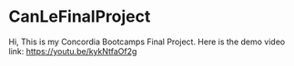 # CanLeFinalProject

Hi, This is my Concordia Bootcamps Final Project.
Here is the demo video link: https://youtu.be/kykNtfaOf2g


